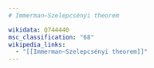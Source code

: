 ```yaml
---
# Immerman–Szelepcsényi theorem

wikidata: Q744440
msc_classification: "68"
wikipedia_links:
  - "[[Immerman–Szelepcsényi theorem]]"
---
```

